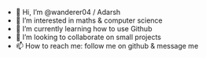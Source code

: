 - 👋 Hi, I’m @wanderer04 / Adarsh
- 👀 I’m interested in maths & computer science
- 🌱 I’m currently learning how to use Github
- 💞️ I’m looking to collaborate on small projects
- 📫 How to reach me: follow me on github & message me

<!---
wanderer04/wanderer04 is a ✨ special ✨ repository because its `README.md` (this file) appears on your GitHub profile.
You can click the Preview link to take a look at your changes.
--->
